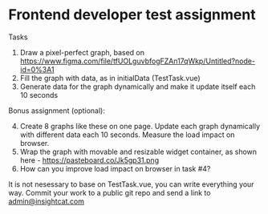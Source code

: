 # Frontend developer test assignment

Tasks

  1. Draw a pixel-perfect graph, based on https://www.figma.com/file/tfUOLguvbfogFZAn17qWkp/Untitled?node-id=0%3A1
  2. Fill the graph with data, as in initialData (TestTask.vue)
  3. Generate data for the graph dynamically and make it update itself each 10 seconds

Bonus assignment (optional):

  4. Create 8 graphs like these on one page. Update each graph dynamically with different data each 10 seconds. Measure the load impact on browser.
  5. Wrap the graph with movable and resizable widget container, as shown here - https://pasteboard.co/Jk5gp31.png
  6. How can you improve load impact on browser in task #4?

It is not nesessary to base on TestTask.vue, you can write everything your way.
Commit your work to a public git repo and send a link to admin@insightcat.com

